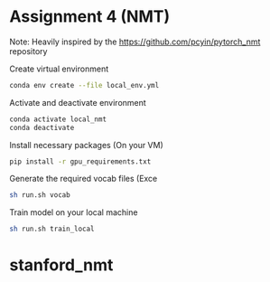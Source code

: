 # Assignment 4 (NMT)
Note: Heavily inspired by the https://github.com/pcyin/pytorch_nmt repository

Create virtual environment
```bash
conda env create --file local_env.yml
```

Activate and deactivate environment
```bash
conda activate local_nmt
conda deactivate
```

Install necessary packages (On your VM)
```bash
pip install -r gpu_requirements.txt
```

Generate the required vocab files (Exce
```bash
sh run.sh vocab
```

Train model on your local machine
```bash
sh run.sh train_local
```


# stanford_nmt
